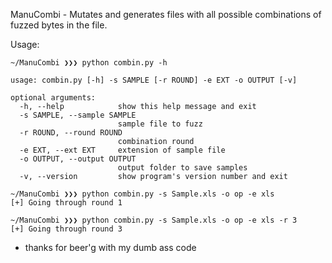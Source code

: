 ManuCombi
	- Mutates and generates files with all possible combinations of fuzzed bytes in the file.

Usage:
	
	~/ManuCombi ❯❯❯ python combin.py -h

	usage: combin.py [-h] -s SAMPLE [-r ROUND] -e EXT -o OUTPUT [-v]

	optional arguments:
	  -h, --help            show this help message and exit
	  -s SAMPLE, --sample SAMPLE
	                        sample file to fuzz
	  -r ROUND, --round ROUND
	                        combination round
	  -e EXT, --ext EXT     extension of sample file
	  -o OUTPUT, --output OUTPUT
	                        output folder to save samples
	  -v, --version         show program's version number and exit

	~/ManuCombi ❯❯❯ python combin.py -s Sample.xls -o op -e xls
	[+]	Going through round 1

	~/ManuCombi ❯❯❯ python combin.py -s Sample.xls -o op -e xls -r 3
	[+]	Going through round 3

- thanks for beer'g with my dumb ass code
